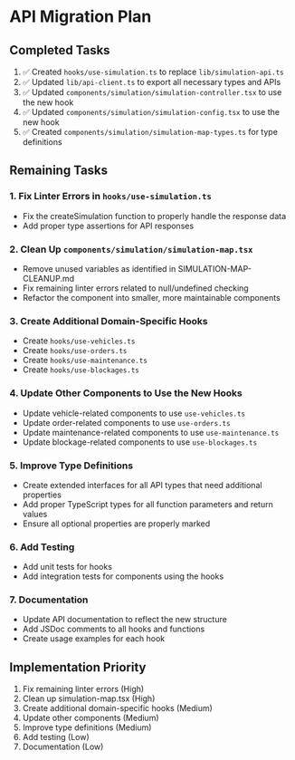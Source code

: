# API Migration Plan

## Completed Tasks

1. ✅ Created `hooks/use-simulation.ts` to replace `lib/simulation-api.ts`
2. ✅ Updated `lib/api-client.ts` to export all necessary types and APIs
3. ✅ Updated `components/simulation/simulation-controller.tsx` to use the new hook
4. ✅ Updated `components/simulation/simulation-config.tsx` to use the new hook
5. ✅ Created `components/simulation/simulation-map-types.ts` for type definitions

## Remaining Tasks

### 1. Fix Linter Errors in `hooks/use-simulation.ts`

- Fix the createSimulation function to properly handle the response data
- Add proper type assertions for API responses

### 2. Clean Up `components/simulation/simulation-map.tsx`

- Remove unused variables as identified in SIMULATION-MAP-CLEANUP.md
- Fix remaining linter errors related to null/undefined checking
- Refactor the component into smaller, more maintainable components

### 3. Create Additional Domain-Specific Hooks

- Create `hooks/use-vehicles.ts`
- Create `hooks/use-orders.ts`
- Create `hooks/use-maintenance.ts`
- Create `hooks/use-blockages.ts`

### 4. Update Other Components to Use the New Hooks

- Update vehicle-related components to use `use-vehicles.ts`
- Update order-related components to use `use-orders.ts`
- Update maintenance-related components to use `use-maintenance.ts`
- Update blockage-related components to use `use-blockages.ts`

### 5. Improve Type Definitions

- Create extended interfaces for all API types that need additional properties
- Add proper TypeScript types for all function parameters and return values
- Ensure all optional properties are properly marked

### 6. Add Testing

- Add unit tests for hooks
- Add integration tests for components using the hooks

### 7. Documentation

- Update API documentation to reflect the new structure
- Add JSDoc comments to all hooks and functions
- Create usage examples for each hook

## Implementation Priority

1. Fix remaining linter errors (High)
2. Clean up simulation-map.tsx (High)
3. Create additional domain-specific hooks (Medium)
4. Update other components (Medium)
5. Improve type definitions (Medium)
6. Add testing (Low)
7. Documentation (Low) 